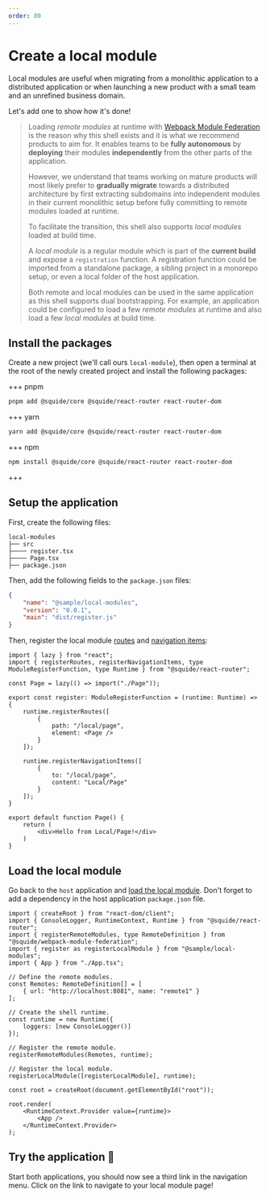 ```yaml
---
order: 80
---
```


# Create a local module

Local modules are useful when migrating from a monolithic application to a distributed application or when launching a new product with a small team and an unrefined business domain.

Let's add one to show how it's done!

> Loading *remote modules* at runtime with [Webpack Module Federation](https://webpack.js.org/concepts/module-federation/) is the reason why this shell exists and it is what we recommend products to aim for. It enables teams to be **fully autonomous** by **deploying** their modules **independently** from the other parts of the application.
>
> However, we understand that teams working on mature products will most likely prefer to **gradually migrate** towards a distributed architecture by first extracting subdomains into independent modules in their current monolithic setup before fully committing to remote modules loaded at runtime.
>
> To facilitate the transition, this shell also supports *local modules* loaded at build time.
>
> A *local module* is a regular module which is part of the **current build** and expose a `registration` function. A registration function could be imported from a standalone package, a sibling project in a monorepo setup, or even a local folder of the host application.
>
> Both remote and local modules can be used in the same application as this shell supports dual bootstrapping. For example, an application could be configured to load a few *remote modules* at runtime and also load a few *local modules* at build time.

## Install the packages

Create a new project (we'll call ours `local-module`), then open a terminal at the root of the newly created project and install the following packages:

+++ pnpm
```bash
pnpm add @squide/core @squide/react-router react-router-dom
```
+++ yarn
```bash
yarn add @squide/core @squide/react-router react-router-dom
```
+++ npm
```bash
npm install @squide/core @squide/react-router react-router-dom
```
+++

## Setup the application

First, create the following files:

```
local-modules
├── src
├──── register.tsx
├──── Page.tsx
├── package.json
```

Then, add the following fields to the `package.json` files:

```json
{
    "name": "@sample/local-modules",
    "version": "0.0.1",
    "main": "dist/register.js"
}
```

Then, register the local module [routes](/references/runtime/runtime-class.md#register-routes) and [navigation items](/references/runtime/runtime-class.md#register-navigation-items):

```tsx !#7-19 remote-module/src/register.tsx
import { lazy } from "react";
import { registerRoutes, registerNavigationItems, type ModuleRegisterFunction, type Runtime } from "@squide/react-router";

const Page = lazy(() => import("./Page"));

export const register: ModuleRegisterFunction = (runtime: Runtime) => {
    runtime.registerRoutes([
        {
            path: "/local/page",
            element: <Page />
        }
    ]);

    runtime.registerNavigationItems([
        {
            to: "/local/page",
            content: "Local/Page"
        }
    ]);
}
```

```tsx remote-module/src/Page.tsx
export default function Page() {
    return (
        <div>Hello from Local/Page!</div>
    )
}
```

## Load the local module

Go back to the `host` application and [load the local module](/references/registration/registerLocalModules.md). Don't forget to add a dependency in the host application `package.json` file.

```tsx !#21 host/src/bootstrap.tsx
import { createRoot } from "react-dom/client";
import { ConsoleLogger, RuntimeContext, Runtime } from "@squide/react-router";
import { registerRemoteModules, type RemoteDefinition } from "@squide/webpack-module-federation";
import { register as registerLocalModule } from "@sample/local-modules";
import { App } from "./App.tsx";

// Define the remote modules.
const Remotes: RemoteDefinition[] = [
    { url: "http://localhost:8081", name: "remote1" }
];

// Create the shell runtime.
const runtime = new Runtime({
    loggers: [new ConsoleLogger()]
});

// Register the remote module.
registerRemoteModules(Remotes, runtime);

// Register the local module.
registerLocalModule([registerLocalModule], runtime);

const root = createRoot(document.getElementById("root"));

root.render(
    <RuntimeContext.Provider value={runtime}>
        <App />
    </RuntimeContext.Provider>
);
```

## Try the application :rocket:

Start both applications, you should now see a third link in the navigation menu. Click on the link to navigate to your local module page!
